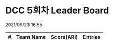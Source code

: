 # DCC 5회차 Leader Board
2021/09/23 16:55

|#|Team Name|Score(ARI)|Entries|  
|:---:|:---:|:---:|:---:|  
